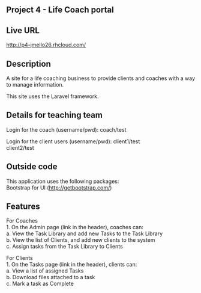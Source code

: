 ## Project 4 - Life Coach portal

## Live URL
http://p4-jmello26.rhcloud.com/

## Description
A site for a life coaching business to provide clients and coaches with a way to manage information. 

This site uses the Laravel framework.

## Details for teaching team
Login for the coach (username/pwd): 		coach/test  

Login for the client users (username/pwd): 	client1/test  
											client2/test  

## Outside code
This application uses the following packages:  
	Bootstrap for UI (http://getbootstrap.com/)  
	
## Features

For Coaches  
	1. On the Admin page (link in the header), coaches can:  
			a. View the Task Library and add new Tasks to the Task Library  
			b. View the list of Clients, and add new clients to the system  
			c. Assign tasks from the Task Library to Clients  
	
For Clients  
	1. On the Tasks page (link in the header), clients can:  
			a. View a list of assigned Tasks  
			b. Download files attached to a task  
			c. Mark a task as Complete  
  
	